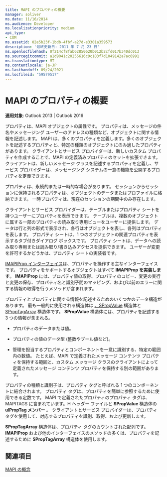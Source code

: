 ```yaml
---
title: MAPI のプロパティの概要
manager: soliver
ms.date: 11/16/2014
ms.audience: Developer
ms.localizationpriority: medium
api_type:
- COM
ms.assetid: 02e5b23f-1bdb-4fbf-a27d-e3301a359573
description: '最終更新日: 2011 年 7 月 23 日'
ms.openlocfilehash: 0f214cf8fab62850620b012b2cfd017b340dc013
ms.sourcegitcommit: a1d9041c20256616c9c183f7d1049142a7ac6991
ms.translationtype: MT
ms.contentlocale: ja-JP
ms.lasthandoff: 09/24/2021
ms.locfileid: "59579517"
---
```

# <a name="mapi-property-overview"></a>MAPI のプロパティの概要

  
  
**適用対象**: Outlook 2013 | Outlook 2016 
  
プロパティは、MAPI オブジェクトの属性です。 プロパティは、メッセージの件名やメッセージング ユーザーのアドレスの種類など、オブジェクトに関する情報を記述します。 MAPI は、多くのプロパティを定義します。多くのオブジェクトを記述するプロパティと、特定の種類のオブジェクトにのみ適したプロパティがあります。 クライアントとサービス プロバイダーは、新しいカスタム プロパティを作成することで、MAPI の定義済みプロパティのセットを拡張できます。 クライアントは、新しいメッセージ クラスを記述するプロパティを定義し、サービス プロバイダーは、メッセージング システムの一意の機能を公開するプロパティを定義できます。
  
プロパティは、永続的または一時的な場合があります。 セッションからセッションに保持されるプロパティは、オブジェクトのデータまたはプロファイルに格納できます。 一時プロパティは、現在のセッションの期間中のみ存在します。 
  
クライアントとサービス プロバイダーは、テーブルまたはプロパティ シートを持つユーザーにプロパティを表示できます。 テーブルは、複数のオブジェクトに属する一部のプロパティの読み取り専用ビューをユーザーに提供します。 データは行と列の形式で表示され、各行はオブジェクトを表し、各列はプロパティを表します。 プロパティ シートは、1 つのオブジェクトの関連プロパティを表示するタブ付きダイアログ ボックスです。 プロパティ シートは、データへの読み取り専用または読み取り/書き込みアクセスを提供できます。 ユーザーが変更を許可するかどうかは、プロパティ シートの実装者です。
  
[IMAPIProp インターフェイス](imapipropiunknown.md)は、プロパティを操作する主なインターフェイスです。 プロパティをサポートするオブジェクトはすべて **IMAPIProp を実装します**。 **IMAPIProp** には、プロパティ値の取得、プロパティのコピー、変更の実行と変更の保存、プロパティ名と識別子間のマッピング、および以前のエラーに関する情報の取得を行うメソッドが含まれます。 
  
プロパティとプロパティに関する情報を記述するためのいくつかのデータ構造があります。 最も一般的に使用される構造体は [、SPropValue](spropvalue.md) 構造体と [SPropTagArray](sproptagarray.md) 構造体です。 **SPropValue** 構造体には、プロパティを記述する 3 つの情報が含まれる。 
  
- プロパティのデータまたは値。
    
- プロパティの値のデータ型 (整数やブール値など)。 
    
- 管理を担当するプロパティとコンポーネントを一意に識別する、特定の範囲内の数値。 たとえば、MAPI で定義されたメッセージ コンテンツ プロパティを保持する範囲と、カスタム メッセージ クラスのクライアントによって定義されたメッセージ コンテンツ プロパティを保持する別の範囲があります。 
    
プロパティの種類と識別子は、プロパティ タグと呼ばれる 1 つのコンポーネントに結合されます。 プロパティ タグは、プロパティを簡単に参照するために使用できる定数です。 MAPI で定義されたプロパティのプロパティ タグは、MAPITAGS に含まれています。H ヘッダー ファイルと **SPropValue** 構造体の **ulPropTag メンバー** 。 クライアントとサービス プロバイダーは、プロパティ タグを使用して、対応するプロパティを識別、取得、および更新します。 
  
**SPropTagArray** 構造体は、プロパティ タグのカウントされた配列です。 **IMAPIProp** および他のインターフェイスのメソッドの多くは、プロパティを記述するために **SPropTagArray** 構造体を使用します。 
  
## <a name="see-also"></a>関連項目



[MAPI の概念](mapi-concepts.md)

